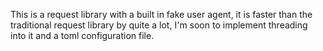 This is a request library with a built in fake user agent, it is faster than the traditional request library by quite a lot, I'm soon to implement threading into it and a toml configuration file.
